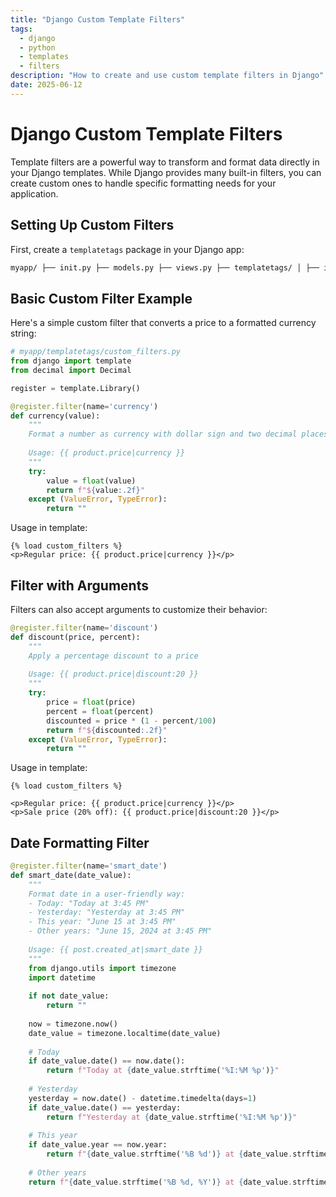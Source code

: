 ```yaml
---
title: "Django Custom Template Filters"
tags:
  - django
  - python
  - templates
  - filters
description: "How to create and use custom template filters in Django"
date: 2025-06-12
---
```


# Django Custom Template Filters

Template filters are a powerful way to transform and format data directly in your Django templates. While Django provides many built-in filters, you can create custom ones to handle specific formatting needs for your application.

## Setting Up Custom Filters

First, create a `templatetags` package in your Django app:

```markdown
myapp/ ├── init.py ├── models.py ├── views.py ├── templatetags/ │ ├── init.py │ └── custom_filters.py
```

## Basic Custom Filter Example

Here's a simple custom filter that converts a price to a formatted currency string:

```python
# myapp/templatetags/custom_filters.py
from django import template
from decimal import Decimal

register = template.Library()

@register.filter(name='currency')
def currency(value):
    """
    Format a number as currency with dollar sign and two decimal places
    
    Usage: {{ product.price|currency }}
    """
    try:
        value = float(value)
        return f"${value:.2f}"
    except (ValueError, TypeError):
        return ""
```

Usage in template:

```django
{% load custom_filters %}
<p>Regular price: {{ product.price|currency }}</p>
```
## Filter with Arguments
Filters can also accept arguments to customize their behavior:

```python
@register.filter(name='discount')
def discount(price, percent):
    """
    Apply a percentage discount to a price
    
    Usage: {{ product.price|discount:20 }}
    """
    try:
        price = float(price)
        percent = float(percent)
        discounted = price * (1 - percent/100)
        return f"${discounted:.2f}"
    except (ValueError, TypeError):
        return ""
```

Usage in template:

```django
{% load custom_filters %}

<p>Regular price: {{ product.price|currency }}</p>
<p>Sale price (20% off): {{ product.price|discount:20 }}</p>
```

## Date Formatting Filter

```python
@register.filter(name='smart_date')
def smart_date(date_value):
    """
    Format date in a user-friendly way:
    - Today: "Today at 3:45 PM"
    - Yesterday: "Yesterday at 3:45 PM"
    - This year: "June 15 at 3:45 PM"
    - Other years: "June 15, 2024 at 3:45 PM"
    
    Usage: {{ post.created_at|smart_date }}
    """
    from django.utils import timezone
    import datetime
    
    if not date_value:
        return ""
    
    now = timezone.now()
    date_value = timezone.localtime(date_value)
    
    # Today
    if date_value.date() == now.date():
        return f"Today at {date_value.strftime('%I:%M %p')}"
    
    # Yesterday
    yesterday = now.date() - datetime.timedelta(days=1)
    if date_value.date() == yesterday:
        return f"Yesterday at {date_value.strftime('%I:%M %p')}"
    
    # This year
    if date_value.year == now.year:
        return f"{date_value.strftime('%B %d')} at {date_value.strftime('%I:%M %p')}"
    
    # Other years
    return f"{date_value.strftime('%B %d, %Y')} at {date_value.strftime('%I:%M %p')}"
```